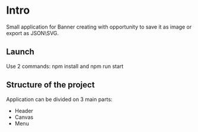# Intro

Small application for Banner creating with opportunity to save it as image or export as JSON\SVG.

## Launch

Use 2 commands: npm install and npm run start

## Structure of the project

Application can be divided on 3 main parts:
+ Header
+ Canvas
+ Menu



